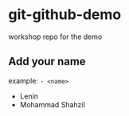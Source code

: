 # git-github-demo

workshop repo for the demo

## Add your name

example: `- <name>`

- Lenin
- Mohammad Shahzil
